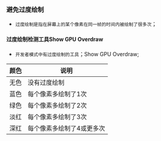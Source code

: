 ### 避免过度绘制
+ `过度绘制是指在屏幕上的某个像素在同一帧的时间内被绘制了很多次`；
#### 过度绘制检测工具Show GPU Overdraw
+ `开发者模式中有过度绘制的工具`；Show GPU Overdraw;

|颜色|说明|
|------|------|
|无色|没有过度绘制|
|蓝色|每个像素多绘制了1次|
|绿色|每个像素多绘制了2次|
|淡红|每个像素多绘制了3次|
|深红|每个像素多绘制了4或更多次|

